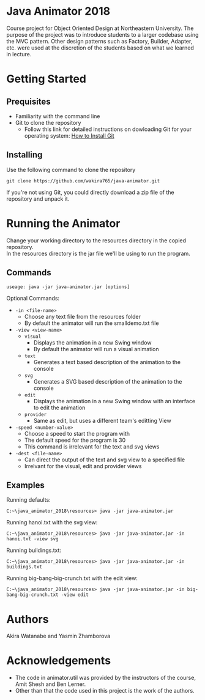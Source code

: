 # Java Animator 2018
Course project for Object Oriented Design at Northeastern University. The purpose of the project was to introduce students to a larger codebase using the MVC pattern. Other design patterns such as Factory, Builder, Adapter, etc. were used at the discretion of the students based on what we learned in lecture. 

# Getting Started

## Prequisites
- Familiarity with the command line
- Git to clone the repository
  - Follow this link for detailed instructions on dowloading Git for your operating system: [How to Install Git](https://git-scm.com/book/en/v2/Getting-Started-Installing-Git)
  
## Installing
Use the following command to clone the repository
```
git clone https://github.com/wakira765/java-animator.git
```
If you're not using Git, you could directly download a zip file of the repository and unpack it.

# Running the Animator
Change your working directory to the resources directory in the copied repository.\
In the resources directory is the jar file we'll be using to run the program. 

## Commands
```
useage: java -jar java-animator.jar [options]
```
Optional Commands:
- `-in <file-name>`
  - Choose any text file from the resources folder
  - By default the animator will run the smalldemo.txt file
- `-view <view-name>`
  - `visual`
    - Displays the animation in a new Swing window
    - By default the animator will run a visual animation
  - `text`
    - Generates a text based description of the animation to the console
  - `svg`
    - Generates a SVG based description of the animation to the console
  - `edit`
    - Displays the animation in a new Swing window with an interface to edit the animation
  - `provider`
    - Same as edit, but uses a different team's editting View
- `-speed <number-value>`
  - Choose a speed to start the program with
  - The default speed for the program is 30
  - This command is irrelevant for the text and svg views
- `-dest <file-name>`
  - Can direct the output of the text and svg view to a specified file
  - Irrelvant for the visual, edit and provider views

## Examples
Running defaults:
```
C:~\java_animator_2018\resources> java -jar java-animator.jar
```
Running hanoi.txt with the svg view:
```
C:~\java_animator_2018\resources> java -jar java-animator.jar -in hanoi.txt -view svg
```
Running buildings.txt:
```
C:~\java_animator_2018\resources> java -jar java-animator.jar -in buildings.txt
```
Running big-bang-big-crunch.txt with the edit view:
```
C:~\java_animator_2018\resources> java -jar java-animator.jar -in big-bang-big-crunch.txt -view edit
```



# Authors
Akira Watanabe and Yasmin Zhamborova

# Acknowledgements
- The code in animator.util was provided by the instructors of the course, Amit Shesh and Ben Lerner.
- Other than that the code used in this project is the work of the authors. 

